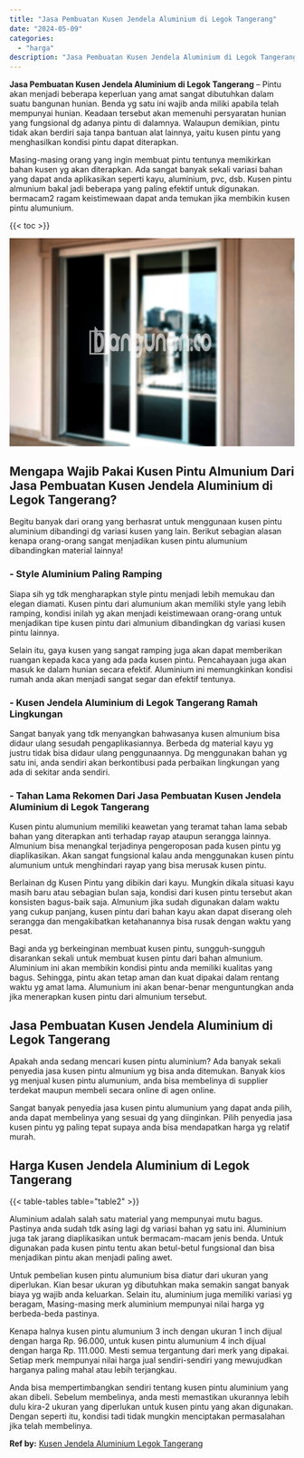 ```yaml
---
title: "Jasa Pembuatan Kusen Jendela Aluminium di Legok Tangerang"
date: "2024-05-09"
categories: 
  - "harga"
description: "Jasa Pembuatan Kusen Jendela Aluminium di Legok Tangerang. Anda bisa mempertimbangkan sendiri tentang kusen pintu aluminium yang akan dibeli. Sebelum membeli..."
---
```


**Jasa Pembuatan Kusen Jendela Aluminium di Legok Tangerang** – Pintu akan menjadi beberapa keperluan yang amat sangat dibutuhkan dalam suatu bangunan hunian. Benda yg satu ini wajib anda miliki apabila telah mempunyai hunian. Keadaan tersebut akan memenuhi persyaratan hunian yang fungsional dg adanya pintu di dalamnya. Walaupun demikian, pintu tidak akan berdiri saja tanpa bantuan alat lainnya, yaitu kusen pintu yang menghasilkan kondisi pintu dapat diterapkan.

Masing-masing orang yang ingin membuat pintu tentunya memikirkan bahan kusen yg akan diterapkan. Ada sangat banyak sekali variasi bahan yang dapat anda aplikasikan seperti kayu, aluminium, pvc, dsb. Kusen pintu almunium bakal jadi beberapa yang paling efektif untuk digunakan. bermacam2 ragam keistimewaan dapat anda temukan jika membikin kusen pintu alumunium.

{{< toc >}}

![Jasa Pembuatan Kusen Jendela Aluminium di Legok Tangerang](/images/harga-kusen-jendela-alumunium-18.png)

## Mengapa Wajib Pakai Kusen Pintu Almunium Dari Jasa Pembuatan Kusen Jendela Aluminium di Legok Tangerang?

Begitu banyak dari orang yang berhasrat untuk menggunaan kusen pintu aluminium dibandingi dg variasi kusen yang lain. Berikut sebagian alasan kenapa orang-orang sangat menjadikan kusen pintu alumunium dibandingkan material lainnya!

### \- Style Aluminium Paling Ramping

Siapa sih yg tdk mengharapkan style pintu menjadi lebih memukau dan elegan diamati. Kusen pintu dari alumunium akan memiliki style yang lebih ramping, kondisi inilah yg akan menjadi keistimewaan orang-orang untuk menjadikan tipe kusen pintu dari almunium dibandingkan dg variasi kusen pintu lainnya.

Selain itu, gaya kusen yang sangat ramping juga akan dapat memberikan ruangan kepada kaca yang ada pada kusen pintu. Pencahayaan juga akan masuk ke dalam hunian secara efektif. Aluminium ini memungkinkan kondisi rumah anda akan menjadi sangat segar dan efektif tentunya.

### \- Kusen Jendela Aluminium di Legok Tangerang Ramah Lingkungan

Sangat banyak yang tdk menyangkan bahwasanya kusen almunium bisa didaur ulang sesudah pengaplikasiannya. Berbeda dg material kayu yg justru tidak bisa didaur ulang penggunaannya. Dg menggunakan bahan yg satu ini, anda sendiri akan berkontibusi pada perbaikan lingkungan yang ada di sekitar anda sendiri.

### \- Tahan Lama Rekomen Dari Jasa Pembuatan Kusen Jendela Aluminium di Legok Tangerang

Kusen pintu alumunium memiliki keawetan yang teramat tahan lama sebab bahan yang diterapkan anti terhadap rayap ataupun serangga lainnya. Almunium bisa menangkal terjadinya pengeroposan pada kusen pintu yg diaplikasikan. Akan sangat fungsional kalau anda menggunakan kusen pintu alumunium untuk menghindari rayap yang bisa merusak kusen pintu.

Berlainan dg Kusen Pintu yang dibikin dari kayu. Mungkin dikala situasi kayu masih baru atau sebagian bulan saja, kondisi dari kusen pintu tersebut akan konsisten bagus-baik saja. Almunium jika sudah digunakan dalam waktu yang cukup panjang, kusen pintu dari bahan kayu akan dapat diserang oleh serangga dan mengakibatkan ketahanannya bisa rusak dengan waktu yang pesat.

Bagi anda yg berkeinginan membuat kusen pintu, sungguh-sungguh disarankan sekali untuk membuat kusen pintu dari bahan almunium. Aluminium ini akan membikin kondisi pintu anda memiliki kualitas yang bagus. Sehingga, pintu akan tetap aman dan kuat dipakai dalam rentang waktu yg amat lama. Alumunium ini akan benar-benar menguntungkan anda jika menerapkan kusen pintu dari almunium tersebut.

## Jasa Pembuatan Kusen Jendela Aluminium di Legok Tangerang

Apakah anda sedang mencari kusen pintu aluminium? Ada banyak sekali penyedia jasa kusen pintu almunium yg bisa anda ditemukan. Banyak kios yg menjual kusen pintu alumunium, anda bisa membelinya di supplier terdekat maupun membeli secara online di agen online.

Sangat banyak penyedia jasa kusen pintu alumunium yang dapat anda pilih, anda dapat membelinya yang sesuai dg yang diinginkan. Pilih penyedia jasa kusen pintu yg paling tepat supaya anda bisa mendapatkan harga yg relatif murah.

## Harga Kusen Jendela Aluminium di Legok Tangerang

{{< table-tables table="table2" >}}

Aluminium adalah salah satu material yang mempunyai mutu bagus. Pastinya anda sudah tdk asing lagi dg variasi bahan yg satu ini. Aluminium juga tak jarang diaplikasikan untuk bermacam-macam jenis benda. Untuk digunakan pada kusen pintu tentu akan betul-betul fungsional dan bisa menjadikan pintu akan menjadi paling awet.

Untuk pembelian kusen pintu alumunium bisa diatur dari ukuran yang diperlukan. Kian besar ukuran yg dibutuhkan maka semakin sangat banyak biaya yg wajib anda keluarkan. Selain itu, aluminium juga memiliki variasi yg beragam, Masing-masing merk aluminium mempunyai nilai harga yg berbeda-beda pastinya.

Kenapa halnya kusen pintu alumunium 3 inch dengan ukuran 1 inch dijual dengan harga Rp. 96.000, untuk kusen pintu alumunium 4 inch dijual dengan harga Rp. 111.000. Mesti semua tergantung dari merk yang dipakai. Setiap merk mempunyai nilai harga jual sendiri-sendiri yang mewujudkan harganya paling mahal atau lebih terjangkau.

Anda bisa mempertimbangkan sendiri tentang kusen pintu aluminium yang akan dibeli. Sebelum membelinya, anda mesti memastikan ukurannya lebih dulu kira-2 ukuran yang diperlukan untuk kusen pintu yang akan digunakan. Dengan seperti itu, kondisi tadi tidak mungkin menciptakan permasalahan jika telah membelinya.

**Ref by:** [Kusen Jendela Aluminium Legok Tangerang](https://id.wikipedia.org/wiki/Kusen)
